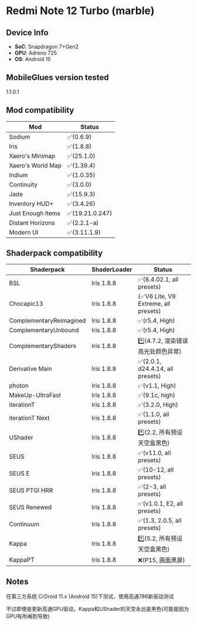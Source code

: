# Redmi Note 12 Turbo (marble)

## Device Info

- **SoC**: Snapdragon 7+Gen2
- **GPU**: Adreno 725
- **OS**: Android 15

## MobileGlues version tested

1.1.0.1

## Mod compatibility

|**Mod**|**Status**|
|---|---|
| Sodium | ✅(0.6.9) |
| Iris | ✅(1.8.8) |
| Xaero's Minimap | ✅(25.1.0) |
| Xaero's World Map | ✅(1.39.4) |
| Indium | ✅(1.0.35) |
| Continuity | ✅(3.0.0) |
| Jade | ✅(15.9.3) |
| Inventory HUD+ | ✅(3.4.26) |
| Just Enough Items | ✅(19.21.0.247) |
| Distant Horizons | ✅(2.2.1-a) |
| Modern UI | ✅(3.11.1.9) |

## Shaderpack compatibility

|**Shaderpack** | **ShaderLoader** | **Status** 
|---|---|----|
| BSL | Iris 1.8.8 | ✅(8.4.02.1, all presets) |
| Chocapic13 | Iris 1.8.8 | (✅V6 Lite, V9 Extreme, all presets) |
| ComplementaryReimagined | Iris 1.8.8 | ✅(r5.4, High) |
| ComplementaryUnbound | Iris 1.8.8 | ✅(r5.4, High) |
| ComplementaryShaders | Iris 1.8.8 | *️⃣(4.7.2, 渲染错误高光处颜色异常) |
| Derivative Main | Iris 1.8.8 | ✅(2.0.1, d24.4.14, all presets) |
| photon | Iris 1.8.8 | ✅(v1.1, High) |
| MakeUp-UltraFast | Iris 1.8.8 | ✅(9.1c, high) |
| iterationT | Iris 1.8.8 | ✅(3.2.0, High) |
| iterationT Next | Iris 1.8.8 | ✅(1.1.0, all presets)
| UShader | Iris 1.8.8 | *️⃣(2.2, 所有预设天空盒黑色) |
| SEUS | Iris 1.8.8 | ✅(v11.0, all presets)|
| SEUS E | Iris 1.8.8 | ✅(10-12, all presets)
| SEUS PTGI HRR | Iris 1.8.8 | ✅(2-3, all presets) |
| SEUS Renewed | Iris 1.8.8 | ✅(v1.0.1, E2, all presets) |
| Continuum | Iris 1.8.8 | ✅(1.3, 2.0.5, all presets) |
| Kappa | Iris 1.8.8 | *️⃣(5.2, 所有预设天空盒黑色) |
| KappaPT | Iris 1.8.8 | ❌(P15, 画面黑屏) |

## Notes
在第三方系统 CrDroid 11.x (Android 15)下测试，使用高通786新驱动测试

不过即便是更新高通GPU驱动，Kappa和UShader的天空永远是黑色(可能是因为GPU有所阉割导致)
